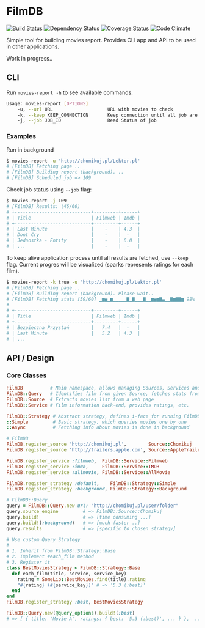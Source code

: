 # FilmDB

[![Build Status](https://api.travis-ci.org/kowal/filmdb.png)](https://travis-ci.org/kowal/filmdb)
[![Dependency Status](https://gemnasium.com/kowal/filmdb.png)](https://gemnasium.com/kowal/filmdb)
[![Coverage Status](https://coveralls.io/repos/kowal/filmdb/badge.png?branch=master)](https://coveralls.io/r/kowal/filmdb?branch=master)
[![Code Climate](https://codeclimate.com/github/kowal/filmdb.png)](https://codeclimate.com/github/kowal/filmdb)

Simple tool for building movies report. Provides CLI app and API to be used in other applications.

Work in progress..

## CLI

Run ```movies-report -h``` to see available commands.

```bash
Usage: movies-report [OPTIONS]
    -u, --url URL                    URL with movies to check
    -k, --keep KEEP_CONNECTION       Keep connection until all job are finished
    -j, --job JOB_ID                 Read Status of job
```

### Examples

Run in background

```bash
$ movies-report -u 'http://chomikuj.pl/Lektor.pl'
# [FilmDB] Fetching page ..
# [FilmDB] Building report (background). ..
# [FilmDB] Scheduled job => 109
```

Check job status using ```--job``` flag:
```bash
$ movies-report -j 109
# [FilmDB] Results: (45/60)
# +----------------------------+---------+------+
# | Title                      | Filmweb | Imdb |
# +----------------------------+---------+------+
# | Last Minute                |    -    | 4.3  |
# | Dont Cry                   |    -    |  -   |
# | Jednostka - Entity         |    -    | 6.0  |
# | ...                        |    -    |  -   |
```

To keep alive application process until all results are fetched, use ```--keep``` flag.
Current progres will be visualized (sparks represents ratings for each film).

```bash
$ movies-report -k true -u 'http://chomikuj.pl/Lektor.pl'
# [FilmDB] Fetching page ..
# [FilmDB] Building report (background). Please wait..
# [FilmDB] Fetching stats [59/60] ▁▆▅▁▆▁▁▁▁▁▇▁▇▁▁▁▇▁▁▆▅▆▇▄▁▁▇▆▇▇▆ 98%
#
# +----------------------------+---------+------+
# | Title                      | Filmweb | Imdb |
# +----------------------------+---------+------+
# | Bezpieczna Przystań        |   7.4   |  -   |
# | Last Minute                |   5.2   | 4.3  |
# | ...
```

## API / Design

### Core Classes

```ruby
FilmDB          # Main namespace, allows managing Sources, Services and Strategies
FilmDB::Query   # Identifies film from given Source, fetches stats from Services
FilmDB::Source  # Extracts movies list from a web page
FilmDB::Service # Film information back-end, provides ratings, etc.

FilmDB::Strategy # Abstract strategy, defines i-face for running FilmDB::Query
::Simple         # Basic strategy, which queries movies one by one
::Async          # Fetching info about movies is done in background

# FilmDB
FilmDB.register_source 'http://chomikuj.pl',        Source::Chomikuj
FilmDB.register_source 'http://trailers.apple.com', Source::AppleTrailers

FilmDB.register_service :filmweb,  FilmDB::Service::Filmweb
FilmDB.register_service :imdb,     FilmDB::Service::IMDB
FilmDB.register_service :allmovie, FilmDB::Service::AllMovie

FilmDB.register_strategy :default,    FilmDB::Strategy::Simple
FilmDB.register_strategy :background, FilmDB::Strategy::Background

# FilmDB::Query
query = FilmDB::Query.new url: "http://chomikuj.pl/user/folder"
query.source_engine         # => FilmDB::Source::Chomikuj
query.build!                # => [time consuming ...]
query.build!(:background)   # => [much faster ..]
query.results               # => [specific to chosen strategy]

# Use custom Query Strategy
#
# 1. Inherit from FilmDB::Strategy::Base
# 2. Implement #each_film method
# 3. Register it
class BestMoviesStrategy < FilmDB::Strategy::Base
  def each_film(title, service, service_key)
    rating = SomeLib::BestMovies.find(title).rating
    "#{rating} (#{service_key})" # => '5.3 (:best)'
  end
end
FilmDB.register_strategy :best, BestMoviesStrategy

FilmDB::Query.new(@query_options).build!(:best)
# => [ { title: 'Movie A', ratings: { best: '5.3 (:best)', ... } },  ... ]

```
